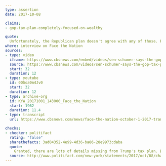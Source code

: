 ```yaml
---
type: assertion
date: 2017-10-08

claims:
- gop-tax-plan-completely-focused-on-wealthy

quote:
  Unfortunately, the Republican plan doesn't agree with any of those. First, it's completely focused on the wealthy and the powerful, not on the middle class.
where: interview on Face the Nation
sources:
- type: video
  iframe: https://www.cbsnews.com/embed/videos/sen-schumer-says-the-gop-tax-plan-will-not-create-growth/
  source: https://www.cbsnews.com/videos/sen-schumer-says-the-gop-tax-plan-will-not-create-growth/
  start: 32
  duration: 12
- type: youtube
  id: 0DGoa0n4Jv0
  start: 32
  duration: 12
- type: archive-org
  id: KYW_20171001_143000_Face_the_Nation
  start: 1962
  duration: 11.4
- type: transcript
  url: https://www.cbsnews.com/news/face-the-nation-october-1-2017-transcript-ryan-rubio-schumer-schieffer/

checks:
- checker: politifact
  rating: "false"
  sharethefacts: 3ad04352-4e99-4d36-ba86-28e9973cdaba
  quote:
    Granted, there are lots of details missing from Trump's tax plan. But the plan presented so far does deal with taxpayers who are not wealthy.
  source: http://www.politifact.com/new-york/statements/2017/oct/08/charles-schumer/does-trumps-tax-plan-do-nothing-low-income-earners/
---
```


